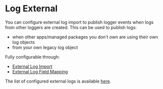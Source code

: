 # Log External

You can configure external log import to publish logger events when logs from
other loggers are created. This can be used to publish logs:

-   when other apps/managed packages you don't own are using their own log
    objects
-   from your own legacy log object

Fully configurable through:

-   [External Log Import](../../reference/ok__External_Log_Import__mdt.md)
-   [External Log Field Mapping](../../reference/ok__External_Log_Field_Mapping__mdt.md)

The list of configured external logs is available
[here](../../extensions/external-logs-for-one-logger.md).
